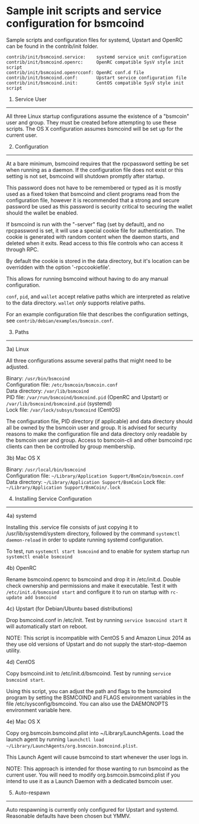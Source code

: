 Sample init scripts and service configuration for bsmcoind
==========================================================

Sample scripts and configuration files for systemd, Upstart and OpenRC
can be found in the contrib/init folder.

    contrib/init/bsmcoind.service:    systemd service unit configuration
    contrib/init/bsmcoind.openrc:     OpenRC compatible SysV style init script
    contrib/init/bsmcoind.openrcconf: OpenRC conf.d file
    contrib/init/bsmcoind.conf:       Upstart service configuration file
    contrib/init/bsmcoind.init:       CentOS compatible SysV style init script

1. Service User
---------------------------------

All three Linux startup configurations assume the existence of a "bsmcoin" user
and group.  They must be created before attempting to use these scripts.
The OS X configuration assumes bsmcoind will be set up for the current user.

2. Configuration
---------------------------------

At a bare minimum, bsmcoind requires that the rpcpassword setting be set
when running as a daemon.  If the configuration file does not exist or this
setting is not set, bsmcoind will shutdown promptly after startup.

This password does not have to be remembered or typed as it is mostly used
as a fixed token that bsmcoind and client programs read from the configuration
file, however it is recommended that a strong and secure password be used
as this password is security critical to securing the wallet should the
wallet be enabled.

If bsmcoind is run with the "-server" flag (set by default), and no rpcpassword is set,
it will use a special cookie file for authentication. The cookie is generated with random
content when the daemon starts, and deleted when it exits. Read access to this file
controls who can access it through RPC.

By default the cookie is stored in the data directory, but it's location can be overridden
with the option '-rpccookiefile'.

This allows for running bsmcoind without having to do any manual configuration.

`conf`, `pid`, and `wallet` accept relative paths which are interpreted as
relative to the data directory. `wallet` *only* supports relative paths.

For an example configuration file that describes the configuration settings,
see `contrib/debian/examples/bsmcoin.conf`.

3. Paths
---------------------------------

3a) Linux

All three configurations assume several paths that might need to be adjusted.

Binary:              `/usr/bin/bsmcoind`  
Configuration file:  `/etc/bsmcoin/bsmcoin.conf`  
Data directory:      `/var/lib/bsmcoind`  
PID file:            `/var/run/bsmcoind/bsmcoind.pid` (OpenRC and Upstart) or `/var/lib/bsmcoind/bsmcoind.pid` (systemd)  
Lock file:           `/var/lock/subsys/bsmcoind` (CentOS)  

The configuration file, PID directory (if applicable) and data directory
should all be owned by the bsmcoin user and group.  It is advised for security
reasons to make the configuration file and data directory only readable by the
bsmcoin user and group.  Access to bsmcoin-cli and other bsmcoind rpc clients
can then be controlled by group membership.

3b) Mac OS X

Binary:              `/usr/local/bin/bsmcoind`  
Configuration file:  `~/Library/Application Support/BsmCoin/bsmcoin.conf`  
Data directory:      `~/Library/Application Support/BsmCoin`
Lock file:           `~/Library/Application Support/BsmCoin/.lock`

4. Installing Service Configuration
-----------------------------------

4a) systemd

Installing this .service file consists of just copying it to
/usr/lib/systemd/system directory, followed by the command
`systemctl daemon-reload` in order to update running systemd configuration.

To test, run `systemctl start bsmcoind` and to enable for system startup run
`systemctl enable bsmcoind`

4b) OpenRC

Rename bsmcoind.openrc to bsmcoind and drop it in /etc/init.d.  Double
check ownership and permissions and make it executable.  Test it with
`/etc/init.d/bsmcoind start` and configure it to run on startup with
`rc-update add bsmcoind`

4c) Upstart (for Debian/Ubuntu based distributions)

Drop bsmcoind.conf in /etc/init.  Test by running `service bsmcoind start`
it will automatically start on reboot.

NOTE: This script is incompatible with CentOS 5 and Amazon Linux 2014 as they
use old versions of Upstart and do not supply the start-stop-daemon utility.

4d) CentOS

Copy bsmcoind.init to /etc/init.d/bsmcoind. Test by running `service bsmcoind start`.

Using this script, you can adjust the path and flags to the bsmcoind program by
setting the BSMCOIND and FLAGS environment variables in the file
/etc/sysconfig/bsmcoind. You can also use the DAEMONOPTS environment variable here.

4e) Mac OS X

Copy org.bsmcoin.bsmcoind.plist into ~/Library/LaunchAgents. Load the launch agent by
running `launchctl load ~/Library/LaunchAgents/org.bsmcoin.bsmcoind.plist`.

This Launch Agent will cause bsmcoind to start whenever the user logs in.

NOTE: This approach is intended for those wanting to run bsmcoind as the current user.
You will need to modify org.bsmcoin.bsmcoind.plist if you intend to use it as a
Launch Daemon with a dedicated bsmcoin user.

5. Auto-respawn
-----------------------------------

Auto respawning is currently only configured for Upstart and systemd.
Reasonable defaults have been chosen but YMMV.
